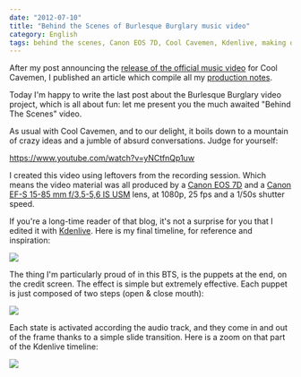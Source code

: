 ```yaml
---
date: "2012-07-10"
title: "Behind the Scenes of Burlesque Burglary music video"
category: English
tags: behind the scenes, Canon EOS 7D, Cool Cavemen, Kdenlive, making of, music video, Video, youtube
---
```


After my post announcing the [release of the official music video](https://kevin.deldycke.com/2012/01/burlesque-burglary-music-video-released/) for Cool Cavemen, I published an article which compile all my [production notes](https://kevin.deldycke.com/2012/06/burlesque-burglary-music-video-production-notes/).

Today I'm happy to write the last post about the Burlesque Burglary video project, which is all about fun: let me present you the much awaited "Behind The Scenes" video.

As usual with Cool Cavemen, and to our delight, it boils down to a mountain of crazy ideas and a jumble of absurd conversations. Judge for yourself:

https://www.youtube.com/watch?v=yNCtfnQp1uw

I created this video using leftovers from the recording session. Which means the video material was all produced by a [Canon EOS 7D](https://amzn.com/B002NEGTTW/?tag=kevideld-20) and a [Canon EF-S 15-85 mm f/3,5-5,6 IS USM](https://amzn.com/B002NEGTTM/?tag=kevideld-20) lens, at 1080p, 25 fps and a 1/50s shutter speed.





If you're a long-time reader of that blog, it's not a surprise for you that I edited it with [Kdenlive](https://kdenlive.org). Here is my final timeline, for reference and inspiration:

![](/uploads/2012/burlesque-burglary-making-of-kdenlive-timeline.png)

The thing I'm particularly proud of in this BTS, is the puppets at the end, on the credit screen. The effect is simple but extremely effective. Each puppet is just composed of two steps (open & close mouth):

![](/uploads/2012/puppets-states.png)

Each state is activated according the audio track, and they come in and out of the frame thanks to a simple slide transition. Here is a zoom on that part of the Kdenlive timeline:

![](/uploads/2012/making-of-credit-screen-kdenlive-composition.png)

